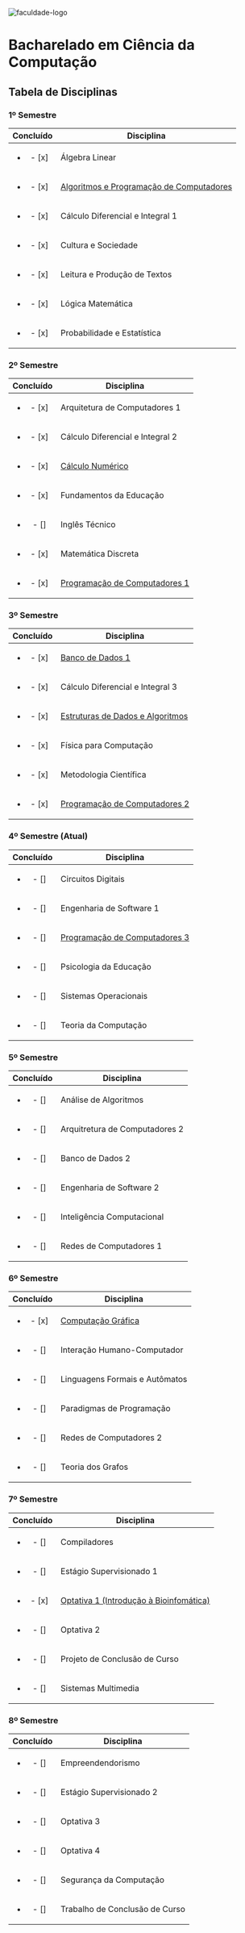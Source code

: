 ![faculdade-logo](https://doity.com.br/media/doity/eventos/evento-13392-logo_organizador.png)

# Bacharelado em Ciência da Computação

## Tabela de Disciplinas

### 1º Semestre

| Concluído | Disciplina |
|:---------:|------------|
|<ul><li> - [x] </li></ul> | Álgebra Linear
|<ul><li> - [x] </li></ul> | [Algoritmos e Programação de Computadores](https://github.com/henrique-tavares/IFB-Algoritmos-e-Programacao-de-Computadores)
|<ul><li> - [x] </li></ul> | Cálculo Diferencial e Integral 1
|<ul><li> - [x] </li></ul> | Cultura e Sociedade
|<ul><li> - [x] </li></ul> | Leitura e Produção de Textos
|<ul><li> - [x] </li></ul> | Lógica Matemática
|<ul><li> - [x] </li></ul> | Probabilidade e Estatística 

### 2º Semestre

| Concluído | Disciplina |
|:---------:|------------|
|<ul><li> - [x] </li></ul> | Arquitetura de Computadores 1
|<ul><li> - [x] </li></ul> | Cálculo Diferencial e Integral 2
|<ul><li> - [x] </li></ul> | [Cálculo Numérico](https://github.com/henrique-tavares/IFB-Calculo-Numerico)
|<ul><li> - [x] </li></ul> | Fundamentos da Educação
|<ul><li> - [] </li></ul> | Inglês Técnico
|<ul><li> - [x] </li></ul> | Matemática Discreta
|<ul><li> - [x] </li></ul> | [Programação de Computadores 1](https://github.com/henrique-tavares/IFB-Programacao-de-Computadores-1)

### 3º Semestre

| Concluído | Disciplina |
|:---------:|------------|
|<ul><li> - [x] </li></ul> | [Banco de Dados 1](https://github.com/henrique-tavares/IFB-Banco-de-Dados-1)
|<ul><li> - [x] </li></ul> | Cálculo Diferencial e Integral 3
|<ul><li> - [x] </li></ul> | [Estruturas de Dados e Algoritmos](https://github.com/henrique-tavares/IFB-Estrutura-de-Dados-e-Algoritmos)
|<ul><li> - [x] </li></ul> | Física para Computação
|<ul><li> - [x] </li></ul> | Metodologia Científica
|<ul><li> - [x] </li></ul> | [Programação de Computadores 2](https://github.com/henrique-tavares/IFB-Programacao-de-Computadores-2)

### 4º Semestre (Atual)

| Concluído | Disciplina |
|:---------:|------------|
|<ul><li> - [] </li></ul> | Circuitos Digitais
|<ul><li> - [] </li></ul> | Engenharia de Software 1
|<ul><li> - [] </li></ul> | [Programação de Computadores 3](https://github.com/henrique-tavares/IFB-Programacao-de-Computadores-3)
|<ul><li> - [] </li></ul> | Psicologia da Educação
|<ul><li> - [] </li></ul> | Sistemas Operacionais
|<ul><li> - [] </li></ul> | Teoria da Computação

### 5º Semestre

| Concluído | Disciplina |
|:---------:|------------|
|<ul><li> - [] </li></ul> | Análise de Algoritmos
|<ul><li> - [] </li></ul> | Arquitretura de Computadores 2
|<ul><li> - [] </li></ul> | Banco de Dados 2
|<ul><li> - [] </li></ul> | Engenharia de Software 2
|<ul><li> - [] </li></ul> | Inteligência Computacional
|<ul><li> - [] </li></ul> | Redes de Computadores 1

### 6º Semestre

| Concluído | Disciplina |
|:---------:|------------|
|<ul><li> - [x] </li></ul> | [Computação Gráfica](https://github.com/henrique-tavares/IFB-Computacao-Grafica)
|<ul><li> - [] </li></ul> | Interação Humano-Computador
|<ul><li> - [] </li></ul> | Linguagens Formais e Autômatos
|<ul><li> - [] </li></ul> | Paradigmas de Programação
|<ul><li> - [] </li></ul> | Redes de Computadores 2
|<ul><li> - [] </li></ul> | Teoria dos Grafos

### 7º Semestre

| Concluído | Disciplina |
|:---------:|------------|
|<ul><li> - [] </li></ul> | Compiladores
|<ul><li> - [] </li></ul> | Estágio Supervisionado 1
|<ul><li> - [x] </li></ul> | [Optativa 1 (Introdução à Bioinfomática)](https://github.com/henrique-tavares/IFB-Introducao-a-Bioinformatica)
|<ul><li> - [] </li></ul> | Optativa 2
|<ul><li> - [] </li></ul> | Projeto de Conclusão de Curso
|<ul><li> - [] </li></ul> | Sistemas Multimedia

### 8º Semestre

| Concluído | Disciplina |
|:---------:|------------|
|<ul><li> - [] </li></ul> | Empreendendorismo
|<ul><li> - [] </li></ul> | Estágio Supervisionado 2
|<ul><li> - [] </li></ul> | Optativa 3
|<ul><li> - [] </li></ul> | Optativa 4
|<ul><li> - [] </li></ul> | Segurança da Computação
|<ul><li> - [] </li></ul> | Trabalho de Conclusão de Curso
